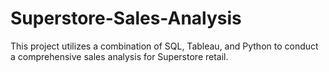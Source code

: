 # Superstore-Sales-Analysis
This project utilizes a combination of SQL, Tableau, and Python to conduct a comprehensive sales analysis for Superstore retail.

